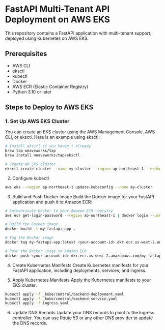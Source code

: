 # FastAPI Multi-Tenant API Deployment on AWS EKS

This repository contains a FastAPI application with multi-tenant support, deployed using Kubernetes on AWS EKS.

## Prerequisites

- AWS CLI
- eksctl
- kubectl
- Docker
- AWS ECR (Elastic Container Registry)
- Python 3.10 or later

## Steps to Deploy to AWS EKS

### 1. Set Up AWS EKS Cluster

You can create an EKS cluster using the AWS Management Console, AWS CLI, or eksctl. Here is an example using eksctl:

```sh
# Install eksctl if you haven't already
brew tap weaveworks/tap
brew install weaveworks/tap/eksctl

# Create an EKS cluster
eksctl create cluster --name my-cluster --region ap-northeast-1 --nodegroup-name my-nodes --node-type t3.medium --nodes 3
```


2. Configure kubectl
```sh
aws eks --region ap-northeast-1 update-kubeconfig --name my-cluster
```


3. Build and Push Docker Image
Build the Docker image for your FastAPI application and push it to Amazon ECR:
```sh
# Authenticate Docker to your Amazon ECR registry
aws ecr get-login-password --region ap-northeast-1 | docker login --username AWS --password-stdin <your-account-id>.dkr.ecr.us-west-2.amazonaws.com

# Build the Docker image
docker build -t my-fastapi-app .

# Tag the Docker image
docker tag my-fastapi-app:latest <your-account-id>.dkr.ecr.us-west-2.amazonaws.com/my-fastapi-app:latest

# Push the Docker image to Amazon ECR
docker push <your-account-id>.dkr.ecr.us-west-2.amazonaws.com/my-fastapi-app:latest
```

4. Create Kubernetes Manifests
Create Kubernetes manifests for your FastAPI application, including deployments, services, and ingress.


5. Apply Kubernetes Manifests
Apply the Kubernetes manifests to your EKS cluster:
```sh
kubectl apply -f _kube/central/backend-deployment.yaml
kubectl apply -f _kube/central/backend-service.yaml
kubectl apply -f ingress.yaml
```

6. Update DNS Records
Update your DNS records to point to the Ingress controller. You can use Route 53 or any other DNS provider to update the DNS records.
